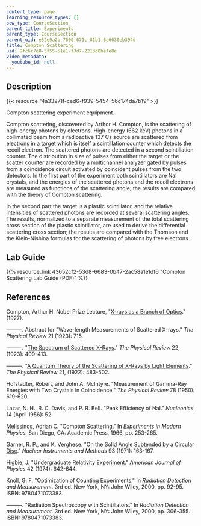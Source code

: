 ```yaml
---
content_type: page
learning_resource_types: []
ocw_type: CourseSection
parent_title: Experiments
parent_type: CourseSection
parent_uid: e52e9a2b-7600-071c-81b1-6a6630eb394d
title: Compton Scattering
uid: 9fc6c7e8-5f55-51e1-f3d7-2213d8befe8e
video_metadata:
  youtube_id: null
---
```


Description
-----------

{{< resource "4a33271f-ced6-f939-5454-56c174da7b19" >}}

Compton scattering experiment equipment.

Compton scattering, discovered by Arthor H. Compton, is the scattering of high-energy photons by electrons. High-energy (662 keV) photons in a collimated beam from a radioactive 137 Cs source are scattered from electrons in a target which is itself a scintillation counter which detects the recoil electron. The scattered photons are detected in a second scintillation counter. The distribution in size of pulses from either the target or the scatter counter are recorded by a multichannel analyzer gated by pulses from a coincidence circuit activated by coincident pulses from the two detectors. In the first part of the experiment both scintillators are NaI crystals, and the energies of the scattered photons and the recoil electrons are measured as functions of the scattering angle; the results are compared with the theory of Compton scattering.

In the second part the target is a plastic scintillator, and the relative intensities of scattered photons are recorded at several scattering angles. The results, normalized to a separate measurement of the total scattering cross section of the plastic scintillator, are used to derive the differential scattering cross section; the results are compared with the Thomson and the Klein-Nishina formulas for the scattering of photons by free electrons.

Lab Guide
---------

{{% resource_link 43652cf2-53d8-6683-0b47-2ac58a1e1df6 "Compton Scattering Lab Guide (PDF)" %}}

References
----------

Compton, Arthur H. Nobel Prize Lecture, "[X-rays as a Branch of Optics](https://www.nobelprize.org/prizes/physics/1927/compton/lecture/)." (1927).

———. Abstract for "Wave-length Measurements of Scattered X-rays." _The Physical Review_ 21 (1923): 715.

———. "[The Spectrum of Scattered X-Rays](https://journals.aps.org/pr/abstract/10.1103/PhysRev.22.409)." _The Physical Review_ 22, (1923): 409-413.

———. "[A Quantum Theory of the Scattering of X-Rays by Light Elements](https://journals.aps.org/pr/abstract/10.1103/PhysRev.21.483)." _The Physical Review_ 21, (1922): 483-502.

Hofstadter, Robert, and John A. McIntyre. "Measurement of Gamma-Ray Energies with Two Crystals in Coincidence." _The Physical Review_ 78 (1950): 619-620.

Lazar, N. H., R. C. Davis, and P. R. Bell. "Peak Efficiency of NaI." _Nucleonics_ 14 (April 1956): 52.

Melissinos, Adrian C. "Compton Scattering." In _Experiments in Modern Physics._ San Diego, CA: Academic Press, 1966, pp. 253-265.

Garner, R. P., and K. Verghese. "[On the Solid Angle Subtended by a Circular Disc](https://www.sciencedirect.com/science/article/pii/0029554X71901558)." _Nuclear Instruments and Methods_ 93 (1971): 163-167.

Higbie, J. "[Undergraduate Relativity Experiment](https://eric.ed.gov/?id=EJ103134)." _American Journal of Physics_ 42 (1974): 642-644.

Knoll, G. F. "Optimization of Counting Experiments." In _Radiation Detection and Measurement._ 3rd ed. New York, NY: John Wiley, 2000, pp. 92-95. ISBN: 9780471073383.

———. "Radiation Spectroscopy with Scintillators." In _Radiation Detection and Measurement._ 3rd ed. New York, NY: John Wiley, 2000, pp. 306-355. ISBN: 9780471073383.